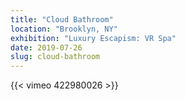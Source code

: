 ```yaml
---
title: "Cloud Bathroom"
location: "Brooklyn, NY"
exhibition: "Luxury Escapism: VR Spa"
date: 2019-07-26
slug: cloud-bathroom
---
```


{{< vimeo 422980026 >}}
